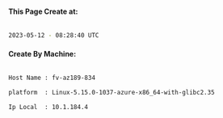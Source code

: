 
   
#### This Page Create at:

```bash

2023-05-12 - 08:28:40 UTC

```

#### Create By Machine:

```bash

Host Name : fv-az189-834

platform  : Linux-5.15.0-1037-azure-x86_64-with-glibc2.35

Ip Local  : 10.1.184.4

```

